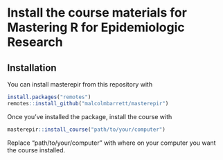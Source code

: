 
<!-- README.md is generated from README.Rmd. Please edit that file -->

# Install the course materials for Mastering R for Epidemiologic Research

<!-- badges: start -->

<!-- badges: end -->

## Installation

You can install masterepir from this repository with

``` r
install.packages("remotes")
remotes::install_github("malcolmbarrett/masterepir")
```

Once you’ve installed the package, install the course with

``` r
masterepir::install_course("path/to/your/computer")
```

Replace “path/to/your/computer” with where on your computer you want the
course installed.

